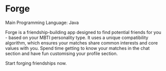 # Forge
Main Programming Language: Java

Forge is a friendship-building app designed to find potential friends for you - based on your MBTI personality type. It uses a unique compatibility algorithm, which ensures your matches share common interests and core values with you. Spend time getting to know your matches in the chat section and have fun customising your profile section. 

Start forging friendships now.

